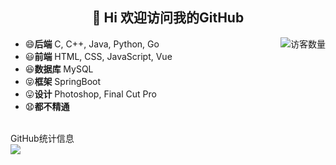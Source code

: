 <h2 align="center">👋 Hi 欢迎访问我的GitHub</h2>


<img align='right' src="https://profile-counter.glitch.me/wejudging/count.svg" alt="访客数量"/>

- 😄**后端** C, C++, Java, Python, Go
- 😃**前端** HTML, CSS, JavaScript, Vue
- 😆**数据库** MySQL
- 😝**框架** SpringBoot
- 😛**设计** Photoshop, Final Cut Pro
- 😧**都不精通**
<br/>
<summary>GitHub统计信息</summary>

<img src="https://github-readme-stats.vercel.app/api?username=wejudging&show_icons=true&hide_border=true">

